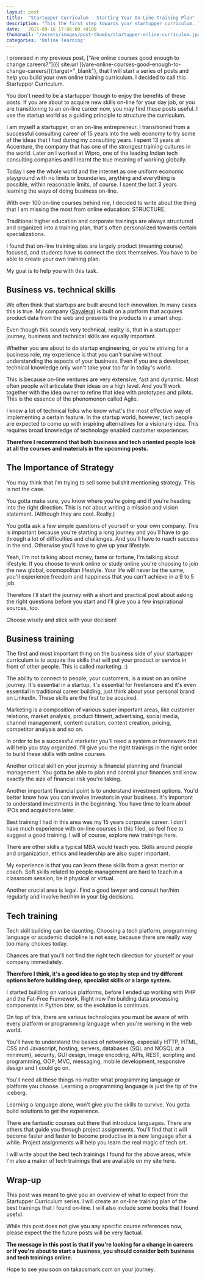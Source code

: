 ```yaml
---
layout: post
title:  "Startupper Curriculum - Starting Your On-Line Training Plan"
description: "This the first step towards your startupper curriculum. These are the guiding principles we'll use to put together your on-line training plan."
date:   2015-09-16 17:06:00 +0100
thumbnail: "/assets/images/post-thumbs/startupper-online-curriculum.jpg"
categories: 'Online learning'
---
```

I promised in my previous post, ["Are online courses good enough to change careers?"]({{ site.url }}/are-online-courses-good-enough-to-change-careers/){:target="_blank"}, that I will start a series of posts and help you build your own online training curriculum. I decided to call this Startupper Curriculum.

You don't need to be a startupper though to enjoy the benefits of these posts. If you are about to acquire new skills on-line for your day job, or you are transitioning to an on-line career now, you may find these posts useful. I use the startup world as a guiding principle to structure the curriculum.

I am myself a startupper, or an on-line entrepreneur. I transitioned from a successful consulting career of 15 years into the web economy to try some of the ideas that I had during my consulting years. I spent 13 years at Accenture, the company that has one of the strongest training cultures in the world. Later on I worked at Wipro, one of the leading Indian tech consulting companies and I learnt the true meaning of working globally.

Today I see the whole world and the internet as one uniform economic playground with no limits or boundaries, anything and everything is possible, within reasonable limits, of course. I spent the last 3 years learning the ways of doing business on-line.

With over 100 on-line courses behind me, I decided to write about the thing that I am missing the most from online education: STRUCTURE.

Traditional higher education and corporate trainings are always structured and organized into a training plan, that's often personalized towards certain specializations.

I found that on-line training sites are largely product (meaning course) focused, and students have to connect the dots themselves. You have to be able to create your own training plan.

My goal is to help you with this task.

## Business vs. technical skills

We often think that startups are built around tech innovation. In many cases this is true. My company ([Savalera](https://savalera.com)) is built on a platform  that acquires product data from the web and presents the products in a smart shop.

Even though this sounds very technical, reality is, that in a startupper journey, business and technical skills are equally important.

Whether you are about to do startup engineering, or you're striving for a business role, my experience is that you can't survive without understanding the aspects of your business. Even if you are a developer, technical knowledge only won't take your too far in today's world.

This is because on-line ventures are very extensive, fast and dynamic. Most often people will articulate their ideas on a high level. And you'll work together with the idea owner to refine that idea with prototypes and pilots. This is the essence of the phenomenon called Agile.

I know a lot of technical folks who know what's the most effective way of implementing a certain feature. In the startup world, however, tech people are expected to come up with inspiring alternatives for a visionary idea. This requires broad knowledge of technology enabled customer experiences.

**Therefore I recommend that both business and tech oriented people look at all the courses and materials in the upcoming posts.**

## The Importance of Strategy

You may think that I'm trying to sell some bullshit mentioning strategy. This is not the case.

You gotta make sure, you know where you're going and if you're heading into the right direction. This is not about writing a mission and vision statement. (Although they are cool. Really.)

You gotta ask a few simple questions of yourself or your own company. This is important because you're starting a long journey and you'll have to go through a lot of difficulties and challenges. And you'll have to reach success in the end. Otherwise you'll have to give up your lifestyle.

Yeah, I'm not talking about money, fame or fortune, I'm talking about lifestyle. If you choose to work online or study online you're choosing to join the new global, cosmopolitan lifestyle. Your life will never be the same, you'll experience freedom and happiness that you can't achieve in a 9 to 5 job.

Therefore I'll start the journey with a short and practical post about asking the right questions before you start and I'll give you a few inspirational sources, too.

Choose wisely and stick with your decision!

## Business training

The first and most important thing on the business side of your startupper curriculum is to acquire the skills that will put your product or service in front of other people. This is called marketing. :)

The ability to connect to people, your customers, is a must on an online journey. It's essential in a startup, it's essential for freelancers and it's even essential in traditional career building, just think about your personal brand on LinkedIn. These skills are the first to be acquired.

Marketing is a composition of various super important areas, like customer relations, market analysis, product fitment, advertising, social media, channel management, content curation, content creation, pricing, competitor analysis and so on.

In order to be a successful marketer you'll need a system or framework that will help you stay organized. I'll give you the right trainings in the right order to build these skills with online courses.

Another critical skill on your journey is financial planning and financial management. You gotta be able to plan and control your finances and know exactly the size of financial risk you're taking.

Another important financial point is to understand investment options. You'd better know how you can involve investors in your business. It's important to understand investments in the beginning. You have time to learn about IPOs and acquisitions later.

Best training I had in this area was my 15 years corporate career. I don't have much experience with on-line courses in this filed, so feel free to suggest a good training. I will of course, explore new trainings here.

There are other skills a typical MBA would teach you. Skills around people and organization, ethics and leadership are also super important.

My experience is that you can learn these skills from a great mentor or coach. Soft skills related to people management are hard to teach in a classroom session, be it physical or virtual.

Another crucial area is legal. Find a good lawyer and consult her/him regularly and involve her/him in your big decisions.

## Tech training

Tech skill building can be daunting. Choosing a tech platform, programming language or academic discipline is not easy, because there are really way too many choices today.

Chances are that you'll not find the right tech direction for yourself or your company immediately.

**Therefore I think, it's a good idea to go step by step and try different options before building deep, specialist skills or a large system.**

I started building on various platforms, before I ended up working with PHP and the Fat-Free Framework. Right now I'm building data processing components in Python btw, so the evolution is continuos.

On top of this, there are various technologies you must be aware of with every platform or programming language when you're working in the web world.

You'll have to understand the basics of networking, especially HTTP, HTML, CSS and Javascript, hosting, servers, databases (SQL and NOSQL at a minimum), security, GUI design, image encoding, APIs, REST, scripting and programming, OOP, MVC, messaging, mobile development, responsive design and I could go on.

You'll need all these things no matter what programming language or platform you choose. Learning a programming language is just the tip of the iceberg.

Learning a language alone, won't give you the skills to survive. You gotta build solutions to get the experience.

There are fantastic courses out there that introduce languages. There are others that guide you through project assignments. You'll find that it will become faster and faster to become productive in a new language after a while. Project assignments will help you learn the real magic of tech art.

I will write about the best tech trainings I found for the above areas, while I'm also a maker of tech trainings that are available on my site here.

## Wrap-up

This post was meant to give you an overview of what to expect from the Startupper Curriculum series. I will create an on-line training plan of the best trainings that I found on-line. I will also include some books that I found useful.

While this post does not give you any specific course references now, please expect the the future posts will be very factual.

**The message in this post is that if you're looking for a change in careers or if you're about to start a business, you should consider both business and tech trainings online.**

Hope to see you soon on takacsmark.com on your journey.

